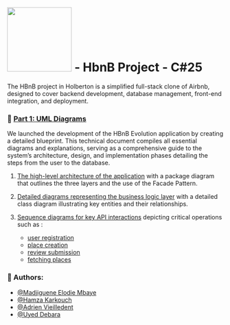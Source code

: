 # <img src="https://cdn.prod.website-files.com/6105315644a26f77912a1ada/63eea844ae4e3022154e2878_Holberton-p-800.png" width="150" /> - HbnB Project - C#25
The HBnB project in Holberton is a simplified full-stack clone of Airbnb, designed to cover backend development, database management, front-end integration, and deployment.

### 📘 [Part 1: UML Diagrams](https://github.com/vlldnt/holbertonschool-hbnb/blob/main/part1)
We launched the development of the HBnB Evolution application by creating a detailed blueprint. This technical document compiles all essential diagrams and explanations, serving as a comprehensive guide to the system’s architecture, design, and implementation phases detailing the steps from the user to the database.


1. [The high-level architecture of the application](https://github.com/vlldnt/holbertonschool-hbnb/blob/main/part1/00-architecture_diagram.md) with a package diagram that outlines the three layers and the use of the Facade Pattern.

2. [Detailed diagrams representing the business logic layer](https://github.com/vlldnt/holbertonschool-hbnb/blob/main/part1/01-class_diagram.md) with a detailed class diagram illustrating key entities and their relationships.

3. [Sequence diagrams for key API interactions](https://github.com/vlldnt/holbertonschool-hbnb/blob/main/part1/02-sequence_diagram.md) depicting critical operations such as :
    - [user registration](https://github.com/vlldnt/holbertonschool-hbnb/blob/main/part1/02-detailed_sequence_diagrams/2-user_registration.md)
    - [place creation](https://github.com/vlldnt/holbertonschool-hbnb/blob/main/part1/02-detailed_sequence_diagrams/2-place_creation.md)
    - [review submission](https://github.com/vlldnt/holbertonschool-hbnb/blob/main/part1/02-detailed_sequence_diagrams/2-review_submission.md)
    - [fetching places](https://github.com/vlldnt/holbertonschool-hbnb/blob/main/part1/02-detailed_sequence_diagrams/2-place_fetching.md)


### 👤 Authors:
- [@Madjiguene Elodie Mbaye](https://github.com/Elodie-mbaye)
- [@Hamza Karkouch](https://github.com/SoliraZ)
- [@Adrien Vieilledent](https://github.com/vlldnt)
- [@Uyed Debara](http://github.com)

